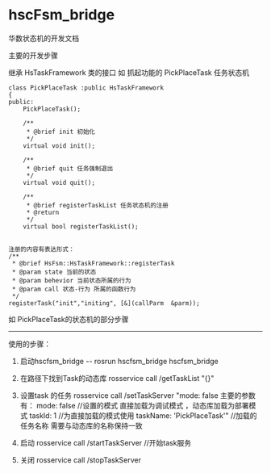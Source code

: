 # hscFsm_bridge

华数状态机的开发文档

主要的开发步骤

继承 HsTaskFramework 类的接口  如 抓起功能的 PickPlaceTask 任务状态机

    class PickPlaceTask :public HsTaskFramework
    {
    public:
        PickPlaceTask();

        /**
         * @brief init 初始化
         */
        virtual void init();

        /**
         * @brief quit 任务强制退出
         */
        virtual void quit();

        /**
         * @brief registerTaskList 任务状态机的注册
         * @return
         */
        virtual bool registerTaskList();


	注册的内容有表达形式：
    /**
     * @brief HsFsm::HsTaskFramework::registerTask
     * @param state 当前的状态
     * @param behevior 当前状态所属的行为
     * @param call 状态-行为 所属的函数行为
     */
	registerTask("init","initing", [&](callParm  &parm));
    

如 PickPlaceTask的状态机的部分步骤

---
使用的步骤：
 1. 启动hscfsm_bridge     -- rosrun hscfsm_bridge hscfsm_bridge
 2. 在路径下找到Task的动态库  rosservice call /getTaskList "{}"
 3. 设置task 的任务           rosservice call /setTaskServer "mode: false
	主要的参数有：
		mode: false //设置的模式 直接加载为调试模式 ，动态库加载为部署模式
		taskId: 1 //为直接加载的模式使用
		taskName: 'PickPlaceTask'" //加载的任务名称 需要与动态库的名称保持一致

4. 启动 rosservice call /startTaskServer //开始task服务
5. 关闭 rosservice call /stopTaskServer
